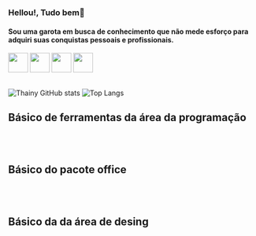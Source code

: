 ### Hellou!, Tudo bem🤗
#### Sou uma garota em busca de conhecimento que não mede esforço para adquiri suas conquistas pessoais e profissionais.

<div> 
  <a href="https://www.linkedin.com/in/taine-stefane-silva-pereira-0aa65725b/" target="_blank"><img height="40em" src="https://cdn.jsdelivr.net/gh/devicons/devicon/icons/linkedin/linkedin-original.svg"/></a>
   <a href="https://tainestefaneret.wixsite.com/meu-portfolio" target="_blank"><img height="40em" src="https://i.pinimg.com/564x/15/72/48/15724867a86466c493a910a9cb63a713.jpg"/></a>
<a href="https://www.instagram.com/thainy_stefany/" target="_blank"><img height="40em" src="https://i.pinimg.com/564x/bc/0d/db/bc0ddbe35e8e9bad28849981ce493e7d.jpg"/></a>
<a href="https://www.youtube.com/@AraraMultiMusic" target="_blank"><img height="40em" src="https://i.pinimg.com/564x/b4/6c/fc/b46cfc17c64b0ae8e32d28c611ab8771.jpg"/></a>
</div>

##
![Thainy GitHub stats](https://github-readme-stats.vercel.app/api?username=EstrelaCoroada&show_icons=true&theme=radical)
![Top Langs](https://github-readme-stats.vercel.app/api/top-langs/?username=EstrelaCoroada&show_icons=true&theme=radical)

## Básico de ferramentas da área da programação

<div style=``display: inline_block><br/>
<img align= ''center'' alt=''html5'' src= "https://img.shields.io/badge/HTML5-E34F26?style=for-the-badge&logo=html5&logoColor=white">
<img align= ''center'' alt=''css3'' src= "https://img.shields.io/badge/CSS3-1572B6?style=for-the-badge&logo=css3&logoColor=white">
<img align= ''center'' alt=''css3'' src= "https://img.shields.io/badge/JavaScript-323330?style=for-the-badge&logo=javascript&logoColor=F7DF1E"></div>

## Básico do pacote office

<div style=``display: inline_block><br/>
<img align= ''center'' alt=''html5'' src= "https://img.shields.io/badge/Microsoft_Word-2B579A?style=for-the-badge&logo=microsoft-word&logoColor=white">
<img align= ''center'' alt=''css3'' src= "https://img.shields.io/badge/Microsoft_PowerPoint-B7472A?style=for-the-badge&logo=microsoft-powerpoint&logoColor=white">
</div>

## Básico da  da área de desing

<div style=``display: inline_block><br/>
<img align= ''center'' alt=''html5'' src= "https://img.shields.io/badge/Adobe%20Photoshop-31A8FF?style=for-the-badge&logo=Adobe%20Photoshop&logoColor=black">
<img align= ''center'' alt=''css3'' src= "https://img.shields.io/badge/blender-%23F5792A.svg?style=for-the-badge&logo=blender&logoColor=white">
<img align= ''center'' alt=''css3'' src= "https://img.shields.io/badge/Canva-%2300C4CC.svg?&style=for-the-badge&logo=Canva&logoColor=white">

